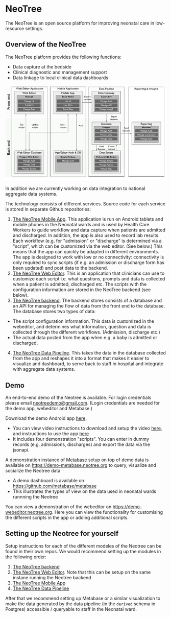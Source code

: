 # NeoTree

The NeoTree is an open source platform for improving neonatal care in low-resource settings. 

## Overview of the NeoTree

The NeoTree platform provides the following functions:

* Data capture at the bedside
* Clinical diagnostic and management support
* Data linkage to local clinical data dashboards

![Architecture Overview](img/neotree-functional-overview.png)

In addition we are currently working on data integration to national aggregate data systems.

The technology consists of different services. Source code for each service is stored in separate Github repositories:

1. [The NeoTree Mobile App](https://github.com/neotree/neotree-react-native-app). This application is run on Android tablets and mobile phones in the Neonatal wards and is used by Health Care Workers to guide workflow and data capture when patients are admitted and discharged. In addition, the app is also used to record lab results. Each workflow (e.g. for "admission" or "discharge" is determined via a "script", which can be customized via the web editor. (See below.) This means that the app can quickly be adapted in different environments. The app is designed to work with low or no connectivity: connectivity is only required to sync scripts (if e.g. an admission or discharge form has been updated) and post data to the backend.
2. [The NeoTree Web Editor](https://github.com/neotree/neotree-editor). This is an application that clinicians can use to customize each script i.e. what questions, prompts and data is collected when a patient is admitted, discharged etc. The scripts with the configuration information are stored in the NeoTree backend (see below).
3. [The NeoTree backend](https://github.com/neotree/node-api). The backend stores consists of a database and an API for managing the flow of data from the front end to the database. The database stores two types of data:
  * The script configuration information. This data is customized in the webeditor, and determines what information, question and data is collected through the different workflows. (Admission, discharge etc.)
  * The actual data posted from the app when e.g. a baby is admitted or discharged.
4. [The NeoTree Data Pipeline](https://github.com/neotree/neotree-data-pipeline-kedro). This takes the data in the database collected from the app and reshapes it into a format that makes it easier to visualize and dashboard, to serve back to staff in hospital and integrate with aggregate data systems. 

## Demo

An end-to-end demo of the Neotree is available. For login credentials please email neotreedemo@gmail.com. (Login credentials are needed for the demo app, webeditor and Metabase.)

Download the demo Android app [here](https://drive.google.com/file/d/1N_eDXTiBT8622W-yme6U-p17pD69pSbl/view?usp=sharing). 

* You can view video instructions to download and setup the video [here](https://youtu.be/H280y_h_ueo), and instructions to use the app [here](https://youtu.be/68wHtgXewM0)
* It includes four demonstration "scripts". You can enter in dummy records (e.g. admissions, discharges) and export the data via the jsonapi.

A demonstration instance of [Metabase](ttps://github.com/metabase/metabase) setup on top of demo data is available on https://demo-metabase.neotree.org to query, visualize and socialize the Neotree data

* A demo dashboard is available on https://github.com/metabase/metabase
* This illustrates the types of view on the data used in neonatal wards runnning the Neotree

You can view a demonstration of the webeditor on https://demo-webeditor.neotree.org. Here you can view the functionality for customising the different scripts in the app or adding additional scripts.

## Setting up the Neotree for yourself

Setup instructions for each of the different modeles of the Neotree can be found in their own repos. We would recommend setting up the modules in the following order:

1. [The NeoTree backend](https://github.com/neotree/node-api)
2. [The NeoTree Web Editor](https://github.com/neotree/neotree-editor). Note that this can be setup on the same instane running the Neotree backend
3. [The NeoTree Mobile App](https://github.com/neotree/neotree-react-native-app)
4. [The NeoTree Data Pipeline](https://github.com/neotree/neotree-data-pipeline-kedro)

After that we recommend setting up Metabase or a similar visualization to make the data generated by the data pipeline (in the `derived` schema in Postgres) accessible / queryable to staff in the Neonatal ward.

